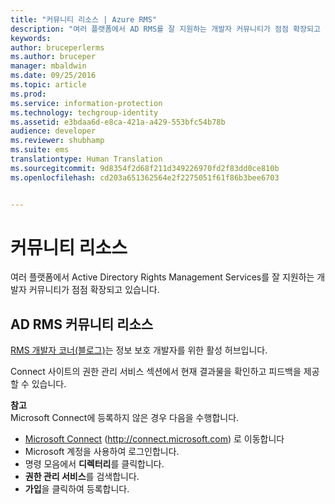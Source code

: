 ```yaml
---
title: "커뮤니티 리소스 | Azure RMS"
description: "여러 플랫폼에서 AD RMS를 잘 지원하는 개발자 커뮤니티가 점점 확장되고 있습니다."
keywords: 
author: bruceperlerms
ms.author: bruceper
manager: mbaldwin
ms.date: 09/25/2016
ms.topic: article
ms.prod: 
ms.service: information-protection
ms.technology: techgroup-identity
ms.assetid: e3bdaa6d-e8ca-421a-a429-553bfc54b78b
audience: developer
ms.reviewer: shubhamp
ms.suite: ems
translationtype: Human Translation
ms.sourcegitcommit: 9d8354f2d68f211d349226970fd2f83dd0ce810b
ms.openlocfilehash: cd203a651362564e2f2275051f61f86b3bee6703


---
```


# <a name="community-resources"></a>커뮤니티 리소스

여러 플랫폼에서 Active Directory Rights Management Services를 잘 지원하는 개발자 커뮤니티가 점점 확장되고 있습니다.

## <a name="ad-rms-community-resources"></a>AD RMS 커뮤니티 리소스

[RMS 개발자 코너(블로그)](http://blogs.msdn.com/b/rms/)는 정보 보호 개발자를 위한 활성 허브입니다.

Connect 사이트의 권한 관리 서비스 섹션에서 현재 결과물을 확인하고 피드백을 제공할 수 있습니다.

**참고**  
Microsoft Connect에 등록하지 않은 경우 다음을 수행합니다.

-   [Microsoft Connect](http://connect.microsoft.com) (http://connect.microsoft.com) 로 이동합니다
-   Microsoft 계정을 사용하여 로그인합니다.
-   명령 모음에서 **디렉터리**를 클릭합니다.
-   **권한 관리 서비스**를 검색합니다.
-   **가입**을 클릭하여 등록합니다.

 

 

 






<!--HONumber=Nov16_HO2-->


